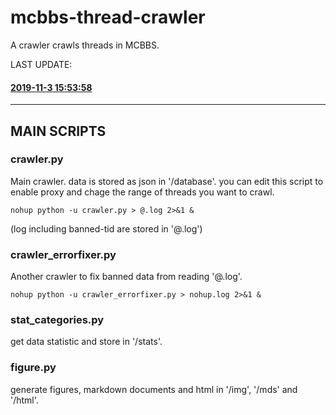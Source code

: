 # mcbbs-thread-crawler
A crawler crawls threads in MCBBS.

LAST UPDATE:

#### [2019-11-3 15:53:58](https://tremblestarman.github.io/minecraft/mcbbs/stats/ "stats")

----

## MAIN SCRIPTS

### crawler.py

Main crawler.
data is stored as json in '/database'.
you can edit this script to enable proxy and chage the range of threads you want to crawl.

```
nohup python -u crawler.py > @.log 2>&1 &
```

(log including banned-tid are stored in '@.log')

### crawler_errorfixer.py

Another crawler to fix banned data from reading '@.log'.

```
nohup python -u crawler_errorfixer.py > nohup.log 2>&1 &
```

### stat_categories.py

get data statistic and store in '/stats'.

### figure.py

generate figures, markdown documents and html in '/img', '/mds' and '/html'.